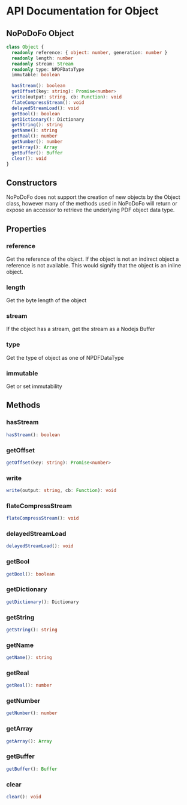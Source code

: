 # API Documentation for Object

## NoPoDoFo Object
```typescript
class Object {
  readonly reference: { object: number, generation: number }
  readonly length: number
  readonly stream: Stream
  readonly type: NPDFDataType
  immutable: boolean

  hasStream(): boolean
  getOffset(key: string): Promise<number>
  write(output: string, cb: Function): void
  flateCompressStream(): void
  delayedStreamLoad(): void
  getBool(): boolean
  getDictionary(): Dictionary
  getString(): string
  getName(): string
  getReal(): number
  getNumber(): number
  getArray(): Array
  getBuffer(): Buffer
  clear(): void
}
```

## Constructors
NoPoDoFo does not support the creation of new objects by the Object class, however many of the methods used in NoPoDoFo
will return or expose an accessor to retrieve the underlying PDF object data type.

## Properties

### reference
Get the reference of the object. If the object is not an indirect object a reference is not available. This would
signify that the object is an inline object.

### length
Get the byte length of the object

### stream
If the object has a stream, get the stream as a Nodejs Buffer

### type
Get the type of object as one of NPDFDataType

### immutable
Get or set immutability

## Methods

### hasStream
```typescript
hasStream(): boolean
```

### getOffset
```typescript
getOffset(key: string): Promise<number>
```

### write
```typescript
write(output: string, cb: Function): void
```

### flateCompressStream
```typescript
flateCompressStream(): void
```

### delayedStreamLoad
```typescript
delayedStreamLoad(): void
```

### getBool
```typescript
getBool(): boolean
```

### getDictionary
```typescript
getDictionary(): Dictionary
```

### getString
```typescript
getString(): string
```

### getName
```typescript
getName(): string
```

### getReal
```typescript
getReal(): number
```

### getNumber
```typescript
getNumber(): number
```

### getArray
```typescript
getArray(): Array
```

### getBuffer
```typescript
getBuffer(): Buffer
```

### clear
```typescript
clear(): void
```